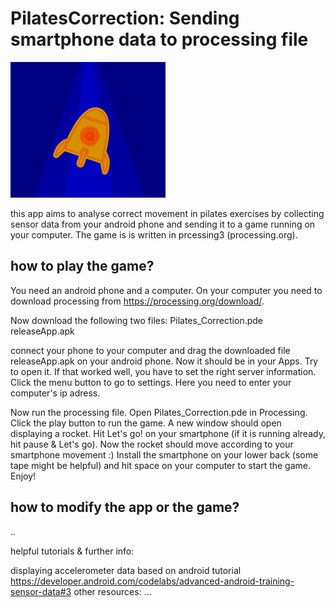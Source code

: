 # PilatesCorrection: Sending smartphone data to processing file

![gameicon](https://github.com/4yjo/PilatesCorrection/blob/main/Screenshot%202021-03-10%20at%2014.48.17.png?raw=true)

this app aims to analyse correct movement in pilates exercises by collecting sensor data from your android phone and sending it to a game running on your computer. The game is is written in prcessing3 (processing.org).

## how to play the game?

You need an android phone and a computer. On your computer you need to download processing from https://processing.org/download/.

Now download the following two files: 
Pilates_Correction.pde
releaseApp.apk

connect your phone to your computer and drag the downloaded file releaseApp.apk on your android phone. Now it should be in your Apps.
Try to open it. If that worked well, you have to set the right server information. Click the menu button to go to settings. Here you need to enter your computer's ip adress.

Now run the processing file. Open Pilates_Correction.pde in Processing. Click the play button to run the game. A new window should open displaying a rocket.
Hit Let's go! on your smartphone (if it is running already, hit pause & Let's go). Now the rocket should move according to your smartphone movement :)
Install the smartphone on your lower back (some tape might be helpful) and hit space on your computer to start the game. Enjoy!

## how to modify the app or the game?
..

helpful tutorials & further info:

displaying accelerometer data based on android tutorial https://developer.android.com/codelabs/advanced-android-training-sensor-data#3
other resources: ...
